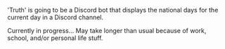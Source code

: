 'Truth' is going to be a Discord bot that displays the national days for the current day in a Discord channel.

Currently in progress... May take longer than usual because of work, school, and/or personal life stuff.

